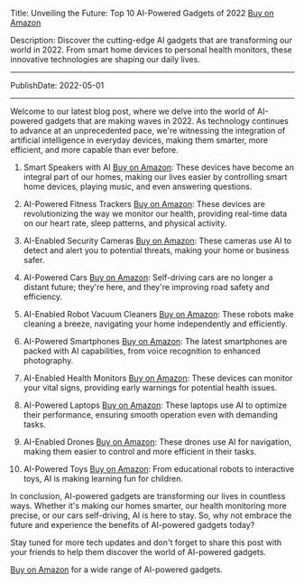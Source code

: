  Title: Unveiling the Future: Top 10 AI-Powered Gadgets of 2022 [Buy on Amazon](https://amzn.to/3xOwkJF)

Description: Discover the cutting-edge AI gadgets that are transforming our world in 2022. From smart home devices to personal health monitors, these innovative technologies are shaping our daily lives.

---

PublishDate: 2022-05-01

---

Welcome to our latest blog post, where we delve into the world of AI-powered gadgets that are making waves in 2022. As technology continues to advance at an unprecedented pace, we're witnessing the integration of artificial intelligence in everyday devices, making them smarter, more efficient, and more capable than ever before.

1. Smart Speakers with AI [Buy on Amazon](https://amzn.to/3xOwkJF): These devices have become an integral part of our homes, making our lives easier by controlling smart home devices, playing music, and even answering questions.

2. AI-Powered Fitness Trackers [Buy on Amazon](https://amzn.to/3xOwkJF): These devices are revolutionizing the way we monitor our health, providing real-time data on our heart rate, sleep patterns, and physical activity.

3. AI-Enabled Security Cameras [Buy on Amazon](https://amzn.to/3xOwkJF): These cameras use AI to detect and alert you to potential threats, making your home or business safer.

4. AI-Powered Cars [Buy on Amazon](https://amzn.to/3xOwkJF): Self-driving cars are no longer a distant future; they're here, and they're improving road safety and efficiency.

5. AI-Enabled Robot Vacuum Cleaners [Buy on Amazon](https://amzn.to/3xOwkJF): These robots make cleaning a breeze, navigating your home independently and efficiently.

6. AI-Powered Smartphones [Buy on Amazon](https://amzn.to/3xOwkJF): The latest smartphones are packed with AI capabilities, from voice recognition to enhanced photography.

7. AI-Enabled Health Monitors [Buy on Amazon](https://amzn.to/3xOwkJF): These devices can monitor your vital signs, providing early warnings for potential health issues.

8. AI-Powered Laptops [Buy on Amazon](https://amzn.to/3xOwkJF): These laptops use AI to optimize their performance, ensuring smooth operation even with demanding tasks.

9. AI-Enabled Drones [Buy on Amazon](https://amzn.to/3xOwkJF): These drones use AI for navigation, making them easier to control and more efficient in their tasks.

10. AI-Powered Toys [Buy on Amazon](https://amzn.to/3xOwkJF): From educational robots to interactive toys, AI is making learning fun for children.

In conclusion, AI-powered gadgets are transforming our lives in countless ways. Whether it's making our homes smarter, our health monitoring more precise, or our cars self-driving, AI is here to stay. So, why not embrace the future and experience the benefits of AI-powered gadgets today?

Stay tuned for more tech updates and don't forget to share this post with your friends to help them discover the world of AI-powered gadgets.

[Buy on Amazon](https://amzn.to/3xOwkJF) for a wide range of AI-powered gadgets.